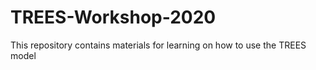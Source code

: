 # TREES-Workshop-2020
This repository contains materials for learning on how to use the TREES model
